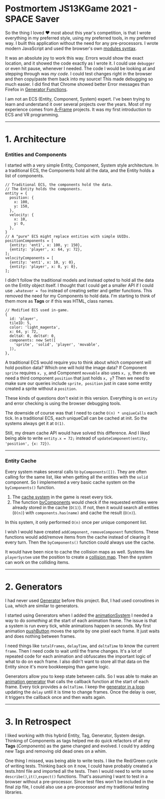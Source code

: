 # Postmortem JS13KGame 2021 - SPACE Saver

So the thing I loved ❤️ most about this year's competition, is that I wrote everything in my preferred style, using my preferred tools, in my preferred way. I built this application without the need for any pre-processors. I wrote modern JavaScript and used the browser's own [modules syntax](https://developer.mozilla.org/en-US/docs/Web/JavaScript/Guide/Modules). 

It was an absolute joy to work this way. Errors would show the exact location, and it showed the code exactly as I wrote it. I could use `debugger` or even hit pause, whenever I needed. The code I would be looking at and stepping through was *my code*. I could test changes right in the browser and then copy/paste them back into my source! This made debugging so much easier. I did find that Chrome showed better Error messages than Firefox in [Generator Functions](https://developer.mozilla.org/en-US/docs/Web/JavaScript/Reference/Statements/function*).

I am not an ECS (Entity, Component, System) expert. I've been trying to learn and understand it over several projects over the years. Most of my experience comes from [A-Frame](https://aframe.io/) projects. It was my first introduction to ECS and VR programming.


---
# 1. Architecture 

### Entities and Components

I started with a very simple Entity, Component, System style architecture. In a traditional ECS, the Components hold all the data, and the Entity holds a list of components.

```
// Traditional ECS, the components hold the data.
// The Entity holds the components.
entity = {
  position: {
  	x: 100,
  	y: 150,
  },
  velocity: {
  	x: 10,
  	y: 0,
  },
}
// A "pure" ECS might replace entities with simple UUIDs.
positionComponents = [
  {entity: 'ent1', x: 100, y: 150},
  {entity: 'player', x: 64, y: 72},
];
velocityComponents = [
  {entity: 'ent1', x: 10, y: 0},
  {entity: 'player', x: 0, y: 0},
];
```

I didn't follow the traditional models and instead opted to hold all the data on the Entity object itself. I thought that I could get a smaller API if I could use `.whatever = foo` instead of creating setter and getter functions. This removed the need for my Components to hold data. I'm starting to think of them more as **Tags** or if this was HTML, class names.


```
// Modified ECS used in-game.
{
  id: 'player',
  tileID: 5,
  color: 'light_magenta',
  x: 64, y: 72,
  deltaX: 0, deltaY: 0,
  components: new Set([
    'sprite', 'solid', 'player', 'movable',
  ]),
},
```

A traditional ECS would require you to think about which component will hold position data? Which one will hold the image data? If Component `sprite` requires `x, y`, and Component `moveable` also uses `x, y`, then do we need a third component `position` that just holds `x, y`? Then we need to make sure our queries include `sprite, position` just in case some entity created a sprite without a `position`. 

These kinds of questions don't exist in this version. Everything is on `entity` and error checking is using the browser debugging tools.

The downside of course was that I need to cache `O(n) * unqiueCalls` each tick. In a traditional ECS, each uniqueCall can be cached at init. So the systems always get it at `O(1)`.

Still, my dream cache API would have solved this difference. And I liked being able to write `entity.x = 72;` instead of `updateComponent(entity, 'position', {x: 72})`.

---
### Entity Cache

Every system makes several calls to `byComponents([])`. They are often calling for the same list, like when getting all the entities with the `solid` component. So I implemented a very basic cache system on the `byComponents()` function.

1. The [cache system](https://github.com/ripter/js13k/blob/js13kgame-entry-2021/2021/src/main.mjs#L113) in the game is reset every tick.
2. The function [byComponents](https://github.com/ripter/js13k/blob/js13kgame-entry-2021/2021/src/entities/byComponents.mjs) would check if the requested entities were already stored in the cache (`O(1)`). If not, then it would search all entities (`O(n)`) with `components.has(name)` and cache the result (`O(n)`).

In this system, it only performed `O(n)` once per unique component list.

I wish I would have created `addComponent`, `removeComponent` functions. These functions would add/remove items from the cache instead of clearing it every turn. Then the `byComponents()` function could always use the cache.

It would have been nice to cache the collision maps as well. Systems like `playerSystem` use the position to create a [collision map](https://github.com/ripter/js13k/blob/js13kgame-entry-2021/2021/src/systems/playerSystem.mjs#L54). Then the system can work on the colliding items.

 




---
# 2. Generators

I had never used [Generator](https://developer.mozilla.org/en-US/docs/Web/JavaScript/Reference/Statements/function*) before this project. But, I had used coroutines in Lua, which are similar to generators.

I started using Generators when I added the [animationSystem](https://github.com/ripter/js13k/blob/e52d6d77b308d2f46dcc7bad3630e23895b6cb26/2021/src/systems/animationSystem.mjs) I needed a way to do *something* at the start of each animation frame. The issue is that a system is run every tick, while animations happen in seconds. My first animation [pushButton](https://github.com/ripter/js13k/blob/e52d6d77b308d2f46dcc7bad3630e23895b6cb26/2021/src/animations/pushButton.mjs) moves the sprite by one pixel each frame. It just waits and does nothing between frames.

I need things like `totalFrames`, `delayTime`, and `deltaTime` to know the current `frame`. Then I need code to wait until the frame changes. It's a lot of repeated code for each animation and obfuscates the important logic of what to do on each frame. I also didn't want to store all that data on the Entity since it's more bookkeeping than game logic.

Generators allow you to keep state between calls. So I was able to make an [animation generator](https://github.com/ripter/js13k/blob/e52d6d77b308d2f46dcc7bad3630e23895b6cb26/2021/src/animations/genFrameAnimation.mjs#L9) that calls the callback function at the start of each frame. Every tick provides a `deltaTime`. I keep the [generator in a loop](https://github.com/ripter/js13k/blob/e52d6d77b308d2f46dcc7bad3630e23895b6cb26/2021/src/animations/genFrameAnimation.mjs#L20) updating the `delay` until it is time to change frames. Once the delay is over, it triggers the callback once and then waits again.









---
# 3. In Retrospect

I liked working with this hybrid Entity, Tag, Generator, System design. Thinking of Components as tags helped me do quick refactors of all my **Tags** (*Components*) as the game changed and evolved. I could try adding new Tags and removing old dead ones on a whim.

One thing I missed, was being able to write tests. I like the Red/Green cycle of writing tests. Thinking back on it now, I could have probably created a tests.html file and imported all the tests. Then I would need to write some `describe()`,`it()`,`expect()` functions. That's assuming I want to test in a browser without a pre-processor. Since test files won't be included in the final zip file, I could also use a pre-processor and my traditional testing libraries.



